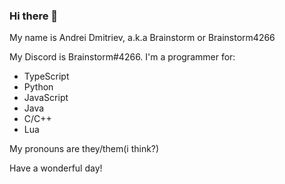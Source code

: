 ### Hi there 👋
My name is Andrei Dmitriev, a.k.a Brainstorm or Brainstorm4266

My Discord is Brainstorm#4266.
I'm a programmer for:
- TypeScript
- Python
- JavaScript
- Java
- C/C++
- Lua

My pronouns are they/them(i think?)

Have a wonderful day!
